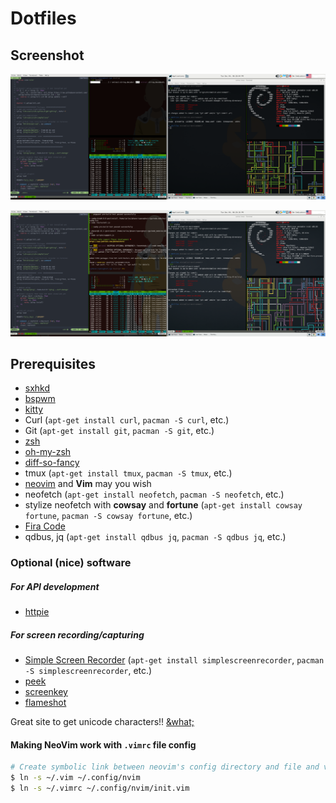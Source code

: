 # Dotfiles

## Screenshot

![desktop screenshot][screenshot-1]

![desktop screenshot][screenshot-2]

## Prerequisites
* [sxhkd]
* [bspwm]
* [kitty]
* Curl (`apt-get install curl`, `pacman -S curl`, etc.)
* Git (`apt-get install git`, `pacman -S git`, etc.)
* [zsh]
* [oh-my-zsh]
* [diff-so-fancy]
* tmux (`apt-get install tmux`, `pacman -S tmux`, etc.)
* [neovim] and **Vim** may you wish
* neofetch (`apt-get install neofetch`, `pacman -S neofetch`, etc.)
* stylize neofetch with **cowsay** and **fortune** (`apt-get install cowsay fortune`, `pacman -S cowsay fortune`, etc.)
* [Fira Code][fira-code]
* qdbus, jq (`apt-get install qdbus jq`, `pacman -S qdbus jq`, etc.)

### Optional (nice) software

##### For API development
* [httpie]

##### For screen recording/capturing
* [Simple Screen Recorder][simple-screen-recorder] (`apt-get install simplescreenrecorder`, `pacman -S simplescreenrecorder`, etc.)
* [peek]
* [screenkey]
* [flameshot]

Great site to get unicode characters!! [&what;](http://www.amp-what.com)


#### Making NeoVim work with `.vimrc` file config
```sh
# Create symbolic link between neovim's config directory and file and vim's
$ ln -s ~/.vim ~/.config/nvim
$ ln -s ~/.vimrc ~/.config/nvim/init.vim
```

[bspwm]: https://github.com/baskerville/bspwm
[diff-so-fancy]: https://github.com/so-fancy/diff-so-fancy
[fira-code]: https://github.com/tonsky/FiraCode/wiki/Linux-instructions
[flameshot]: https://github.com/lupoDharkael/flameshot
[httpie]: https://github.com/jakubroztocil/httpie#installation
[kitty]: https://sw.kovidgoyal.net/kitty/
[neovim]: https://github.com/neovim/neovim/wiki/Installing-Neovim#linux
[oh-my-zsh]: https://github.com/robbyrussell/oh-my-zsh#basic-installation
[peek]: https://github.com/phw/peek
[screenkey]: https://github.com/wavexx/screenkey
[simple-screen-recorder]: http://www.maartenbaert.be/simplescreenrecorder/
[sxhkd]: https://github.com/baskerville/sxhkd
[zsh]: https://github.com/robbyrussell/oh-my-zsh/wiki/Installing-ZSH

[screenshot-1]: https://raw.githubusercontent.com/Charliiee/dotfiles/master/Screenshot-1.png "Workspace Screenshot"
[screenshot-2]: https://raw.githubusercontent.com/Charliiee/dotfiles/master/Screenshot-2.png "Workspace Screenshot 2"
